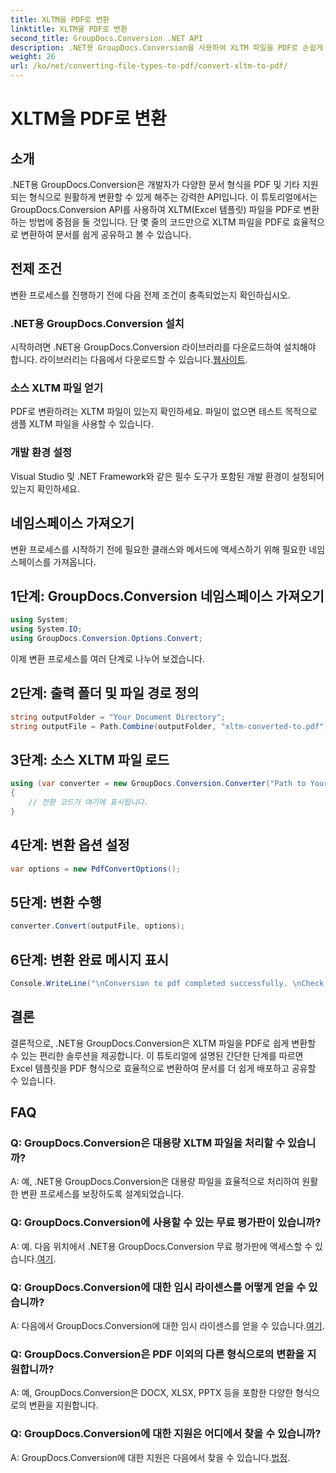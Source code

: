 ```yaml
---
title: XLTM을 PDF로 변환
linktitle: XLTM을 PDF로 변환
second_title: GroupDocs.Conversion .NET API
description: .NET용 GroupDocs.Conversion을 사용하여 XLTM 파일을 PDF로 손쉽게 변환하세요. 문서 변환 프로세스를 간소화하세요.
weight: 26
url: /ko/net/converting-file-types-to-pdf/convert-xltm-to-pdf/
---
```


# XLTM을 PDF로 변환

## 소개
.NET용 GroupDocs.Conversion은 개발자가 다양한 문서 형식을 PDF 및 기타 지원되는 형식으로 원활하게 변환할 수 있게 해주는 강력한 API입니다. 이 튜토리얼에서는 GroupDocs.Conversion API를 사용하여 XLTM(Excel 템플릿) 파일을 PDF로 변환하는 방법에 중점을 둘 것입니다. 단 몇 줄의 코드만으로 XLTM 파일을 PDF로 효율적으로 변환하여 문서를 쉽게 공유하고 볼 수 있습니다.
## 전제 조건
변환 프로세스를 진행하기 전에 다음 전제 조건이 충족되었는지 확인하십시오.
### .NET용 GroupDocs.Conversion 설치
 시작하려면 .NET용 GroupDocs.Conversion 라이브러리를 다운로드하여 설치해야 합니다. 라이브러리는 다음에서 다운로드할 수 있습니다.[웹사이트](https://releases.groupdocs.com/conversion/net/).
### 소스 XLTM 파일 얻기
PDF로 변환하려는 XLTM 파일이 있는지 확인하세요. 파일이 없으면 테스트 목적으로 샘플 XLTM 파일을 사용할 수 있습니다.
### 개발 환경 설정
Visual Studio 및 .NET Framework와 같은 필수 도구가 포함된 개발 환경이 설정되어 있는지 확인하세요.

## 네임스페이스 가져오기
변환 프로세스를 시작하기 전에 필요한 클래스와 메서드에 액세스하기 위해 필요한 네임스페이스를 가져옵니다.
## 1단계: GroupDocs.Conversion 네임스페이스 가져오기
```csharp
using System;
using System.IO;
using GroupDocs.Conversion.Options.Convert;
```

이제 변환 프로세스를 여러 단계로 나누어 보겠습니다.
## 2단계: 출력 폴더 및 파일 경로 정의
```csharp
string outputFolder = "Your Document Directory";
string outputFile = Path.Combine(outputFolder, "xltm-converted-to.pdf");
```
## 3단계: 소스 XLTM 파일 로드
```csharp
using (var converter = new GroupDocs.Conversion.Converter("Path to Your XLTM File"))
{
    // 전환 코드가 여기에 표시됩니다.
}
```
## 4단계: 변환 옵션 설정
```csharp
var options = new PdfConvertOptions();
```
## 5단계: 변환 수행
```csharp
converter.Convert(outputFile, options);
```
## 6단계: 변환 완료 메시지 표시
```csharp
Console.WriteLine("\nConversion to pdf completed successfully. \nCheck output in {0}", outputFolder);
```

## 결론
결론적으로, .NET용 GroupDocs.Conversion은 XLTM 파일을 PDF로 쉽게 변환할 수 있는 편리한 솔루션을 제공합니다. 이 튜토리얼에 설명된 간단한 단계를 따르면 Excel 템플릿을 PDF 형식으로 효율적으로 변환하여 문서를 더 쉽게 배포하고 공유할 수 있습니다.
## FAQ
### Q: GroupDocs.Conversion은 대용량 XLTM 파일을 처리할 수 있습니까?
A: 예, .NET용 GroupDocs.Conversion은 대용량 파일을 효율적으로 처리하여 원활한 변환 프로세스를 보장하도록 설계되었습니다.
### Q: GroupDocs.Conversion에 사용할 수 있는 무료 평가판이 있습니까?
 A: 예. 다음 위치에서 .NET용 GroupDocs.Conversion 무료 평가판에 액세스할 수 있습니다.[여기](https://releases.groupdocs.com/).
### Q: GroupDocs.Conversion에 대한 임시 라이센스를 어떻게 얻을 수 있습니까?
 A: 다음에서 GroupDocs.Conversion에 대한 임시 라이센스를 얻을 수 있습니다.[여기](https://purchase.groupdocs.com/temporary-license/).
### Q: GroupDocs.Conversion은 PDF 이외의 다른 형식으로의 변환을 지원합니까?
A: 예, GroupDocs.Conversion은 DOCX, XLSX, PPTX 등을 포함한 다양한 형식으로의 변환을 지원합니다.
### Q: GroupDocs.Conversion에 대한 지원은 어디에서 찾을 수 있습니까?
 A: GroupDocs.Conversion에 대한 지원은 다음에서 찾을 수 있습니다.[법정](https://forum.groupdocs.com/c/conversion/11).